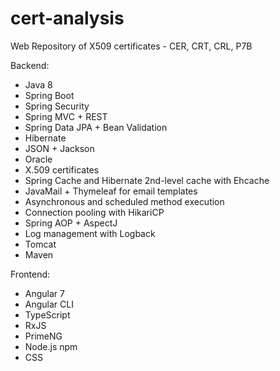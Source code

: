 # cert-analysis
Web Repository of X509 certificates - CER, CRT, CRL, P7B

Backend:
- Java 8
- Spring Boot
- Spring Security
- Spring MVC + REST
- Spring Data JPA + Bean Validation
- Hibernate
- JSON + Jackson 
- Oracle
- X.509 certificates
- Spring Cache and Hibernate 2nd-level cache with Ehcache
- JavaMail + Thymeleaf for email templates
- Asynchronous and scheduled method execution
- Connection pooling with HikariCP
- Spring AOP + AspectJ
- Log management with Logback
- Tomcat
- Maven

Frontend:
- Angular 7
- Angular CLI
- TypeScript
- RxJS 
- PrimeNG
- Node.js npm
- CSS
